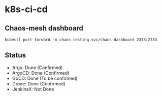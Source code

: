 # k8s-ci-cd

## Chaos-mesh dashboard

`kubectl port-forward -n chaos-testing svc/chaos-dashboard 2333:2333`

## Status

- Argo: Done (Confirmed)
- ArgoCD: Done (Confirmed)
- GoCD: Done (To be confirmed)
- Drone: Done (Confirmed)
- JenkinsX: Not Done
